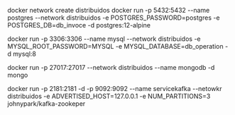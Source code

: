 docker network create distribuidos
docker run -p 5432:5432 --name postgres --network distribuidos -e POSTGRES_PASSWORD=postgres -e POSTGRES_DB=db_invoce -d postgres:12-alpine

docker run -p 3306:3306 --name mysql --network distribuidos -e MYSQL_ROOT_PASSWORD=MYSQL -e MYSQL_DATABASE=db_operation -d mysql:8

docker run -p 27017:27017 --network distribuidos --name mongodb -d mongo

docker run -p 2181:2181 -d -p 9092:9092 --name servicekafka --netowkr distribuidos -e ADVERTISED_HOST=127.0.0.1 -e NUM_PARTITIONS=3 johnypark/kafka-zookeper